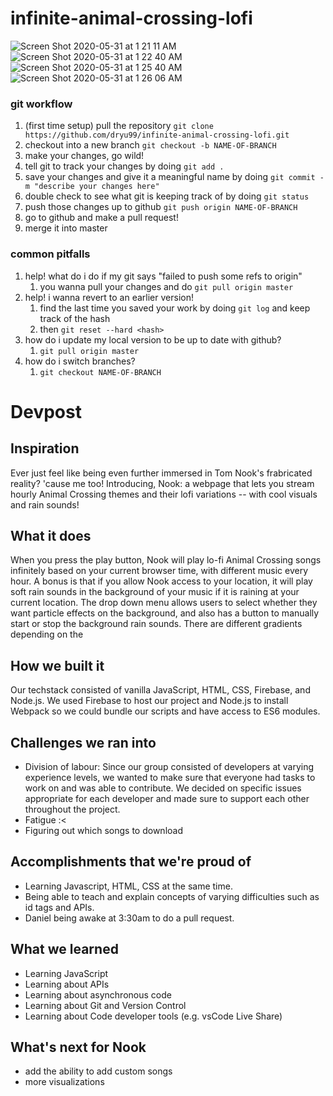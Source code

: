 # infinite-animal-crossing-lofi

![Screen Shot 2020-05-31 at 1 21 11 AM](https://user-images.githubusercontent.com/23178940/83348009-ef086b80-a2dd-11ea-8f1f-4eaf111ff693.png)
![Screen Shot 2020-05-31 at 1 22 40 AM](https://user-images.githubusercontent.com/23178940/83348011-f16ac580-a2dd-11ea-8346-092c845502a8.png)
![Screen Shot 2020-05-31 at 1 25 40 AM](https://user-images.githubusercontent.com/23178940/83348013-f2035c00-a2dd-11ea-8e32-92b5d8df984b.png)
![Screen Shot 2020-05-31 at 1 26 06 AM](https://user-images.githubusercontent.com/23178940/83348014-f2035c00-a2dd-11ea-9022-1b479a1378fb.png)

### git workflow
1. (first time setup) pull the repository `git clone https://github.com/dryu99/infinite-animal-crossing-lofi.git`
2. checkout into a new branch `git checkout -b NAME-OF-BRANCH`
3. make your changes, go wild!
4. tell git to track your changes by doing `git add .`
5. save your changes and give it a meaningful name by doing `git commit -m "describe your changes here"`
6. double check to see what git is keeping track of by doing `git status`
7. push those changes up to github `git push origin NAME-OF-BRANCH`
8. go to github and make a pull request!
9. merge it into master

### common pitfalls
1. help! what do i do if my git says "failed to push some refs to origin"
    1. you wanna pull your changes and do `git pull origin master`
2. help! i wanna revert to an earlier version!
   1. find the last time you saved your work by doing `git log` and keep track of the hash
   2. then `git reset --hard <hash>` 
3. how do i update my local version to be up to date with github?
   1. `git pull origin master`
4. how do i switch branches?
   1. `git checkout NAME-OF-BRANCH`

# Devpost
## Inspiration
Ever just feel like being even further immersed in Tom Nook's frabricated reality? 'cause me too! Introducing, Nook: a webpage that lets you stream hourly Animal Crossing themes and their lofi variations -- with cool visuals and rain sounds!

## What it does
When you press the play button, Nook will play lo-fi Animal Crossing songs infinitely based on your current browser time, with different music every hour. A bonus is that if you allow Nook access to your location, it will play soft rain sounds in the background of your music if it is raining at your current location. The drop down menu allows users to select whether they want particle effects on the background, and also has a button to manually start or stop the background rain sounds. There are different gradients depending on the 

## How we built it
Our techstack consisted of vanilla JavaScript, HTML, CSS, Firebase, and Node.js. We used Firebase to host our project and Node.js to install Webpack so we could bundle our scripts and have access to ES6 modules.

## Challenges we ran into
* Division of labour: Since our group consisted of developers at varying experience levels, we wanted to make sure that everyone had tasks to work on and was able to contribute. We decided on specific issues appropriate for each developer and made sure to support each other throughout the project.
* Fatigue :<
* Figuring out which songs to download

## Accomplishments that we're proud of
* Learning Javascript, HTML, CSS at the same time.
* Being able to teach and explain concepts of varying difficulties such as id tags and APIs.
* Daniel being awake at 3:30am to do a pull request. 

## What we learned
* Learning JavaScript
* Learning about APIs
* Learning about asynchronous code
* Learning about Git and Version Control
* Learning about Code developer tools (e.g. vsCode Live Share)

## What's next for Nook
* add the ability to add custom songs
* more visualizations
